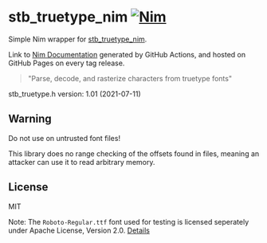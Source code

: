 # stb_truetype_nim [![Nim](https://github.com/JohnDoneth/stb_truetype_nim/actions/workflows/nim.yml/badge.svg)](https://github.com/JohnDoneth/stb_truetype_nim/actions/workflows/nim.yml)

Simple Nim wrapper for [stb_truetype_nim](https://github.com/nothings/stb).

Link to [Nim Documentation](https://johndoneth.github.io/stb_truetype_nim/stb_truetype_nim)
generated by GitHub Actions, and hosted on GitHub Pages on every tag release.

> "Parse, decode, and rasterize characters from truetype fonts"

stb_truetype.h version: 1.01 (2021-07-11)

## Warning

Do not use on untrusted font files!

This library does no range checking of the offsets found in files, meaning an
attacker can use it to read arbitrary memory.

## License

MIT

Note: The `Roboto-Regular.ttf` font used for testing is licensed seperately
under Apache License, Version 2.0. [Details](https://fonts.google.com/specimen/Roboto#license)
